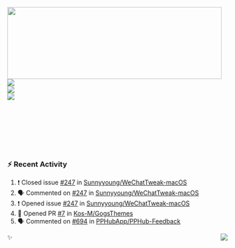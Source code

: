 <p>
  <img align="left" width="490" height="165" src="https://github-readme-stats.vercel.app/api?username=lowking&show_icons=true&hide_border=true&line_height=20&title_color=000000&icon_color=555&show_owner=true&text_color=777"/>
  <p>
    <a href="https://t.me/Violettoy_bot"><img src="https://img.shields.io/badge/Telegram-%2352A4DB.svg?&style=social&logo=telegram&logoColor=white" /></a>
    </br>
    <img src="https://github.com/lowking/lowking/workflows/Waka%20Readme/badge.svg" />
    </br>
    <img src="https://github.com/lowking/lowking/workflows/Activity%20Readme/badge.svg" />
  </p>
  </br>
  </br>
  </br>
  </br>
</p>
</br>

### :zap: Recent Activity

<!--START_SECTION:activity-->
1. ❗️ Closed issue [#247](https://github.com/Sunnyyoung/WeChatTweak-macOS/issues/247) in [Sunnyyoung/WeChatTweak-macOS](https://github.com/Sunnyyoung/WeChatTweak-macOS)
2. 🗣 Commented on [#247](https://github.com/Sunnyyoung/WeChatTweak-macOS/issues/247) in [Sunnyyoung/WeChatTweak-macOS](https://github.com/Sunnyyoung/WeChatTweak-macOS)
3. ❗️ Opened issue [#247](https://github.com/Sunnyyoung/WeChatTweak-macOS/issues/247) in [Sunnyyoung/WeChatTweak-macOS](https://github.com/Sunnyyoung/WeChatTweak-macOS)
4. 💪 Opened PR [#7](https://github.com/Kos-M/GogsThemes/pull/7) in [Kos-M/GogsThemes](https://github.com/Kos-M/GogsThemes)
5. 🗣 Commented on [#694](https://github.com/PPHubApp/PPHub-Feedback/issues/694) in [PPHubApp/PPHub-Feedback](https://github.com/PPHubApp/PPHub-Feedback)
<!--END_SECTION:activity-->

✨<img align="right" src="http://profile-counter.glitch.me/lowking/count.svg"/>
